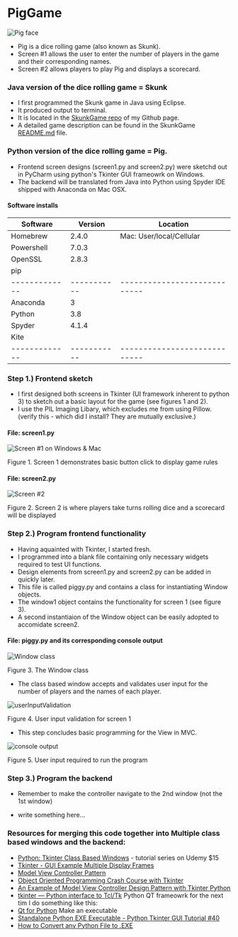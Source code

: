 
# PigGame
![Pig face](https://raw.githubusercontent.com/heathermortensen/PigGame/master/pigFace.png)

* Pig is a dice rolling game (also known as Skunk).
* Screen #1 allows the user to enter the number of players in the game and their corresponding names.
* Screen #2 allows players to play Pig and displays a scorecard.

### Java version of the dice rolling game = Skunk 
* I first programmed the Skunk game in Java using Eclipse. 
* It produced output to terminal.
* It is located in the [SkunkGame repo](https://github.com/heathermortensen/SkunkGame) of my Github page.
* A detailed game description can be found in the SkunkGame [README.md](https://github.com/heathermortensen/SkunkGame/blob/master/README.md) file.

### Python version of the dice rolling game = Pig.
* Frontend screen designs (screen1.py and screen2.py) were sketchd out in PyCharm using python's Tkinter GUI frameowrk on Windows.
* The backend will be translated from Java into Python using Spyder IDE shipped with Anaconda on Mac OSX.

#### Software installs

| Software     | Version   | Location
| ------------- | ---------- | ---------------------------- |
| Homebrew  | 2.4.0       | Mac: User/local/Cellular | 
| Powershell  | 7.0.3       |                                         |
| OpenSSL    | 2.8.3       |                                         |
| pip              |                 |                                        |
| ------------- | ----------- | ----------------------------| 
| Anaconda   | 3              |                                        |
| Python        | 3.8           |                                        |
| Spyder        | 4.1.4        |                                        |
| Kite             |                 |                                        |
| ------------- | ----------- | ----------------------------|

### Step 1.) Frontend sketch

* I first designed both screens in Tkinter (UI framework inherent to python 3) to sketch out a basic layout for the game (see figures 1 and 2).
* I use the PIL Imaging Libary, which excludes me from using Pillow. (verify this - which did I install? They are mutually exclusive.)

#### File: screen1.py

![Screen #1 on Windows & Mac](https://raw.githubusercontent.com/heathermortensen/PigGame/master/screen1BothOS.png)

Figure 1. Screen 1 demonstrates basic button click to display game rules


#### File: screen2.py

![Screen #2](https://raw.githubusercontent.com/heathermortensen/PigGame/master/screen2.png)

Figure 2. Screen 2 is where players take turns rolling dice and a scorecard will be displayed

### Step 2.) Program frontend functionality

* Having aquainted with Tkinter, I started fresh. 
* I programmed into a blank file containing only necessary widgets required to test UI functions.
* Design elements from screen1.py and screen2.py can be added in quickly later.
* This file is called piggy.py and contains a class for instantiating Window objects. 
* The window1 object contains the functionality for screen 1 (see figure 3).
* A second instantiaion of the Window object can be easily adopted to accomidate screen2.

#### File: piggy.py and its corresponding console output

![Window class](https://raw.githubusercontent.com/heathermortensen/PigGame/master/codeScreenshot1.png)

Figure 3. The Window class

* The class based window accepts and validates user input for the number of players and the names of each player. 

![userInputValidation](https://raw.githubusercontent.com/heathermortensen/PigGame/master/userInputScreenshot.png)

Figure 4. User input validation for screen 1

* This step concludes basic programming for the View in MVC.

![console output](https://raw.githubusercontent.com/heathermortensen/PigGame/master/consoleOutputPiggy.png)

Figure 5. User input required to run the program

### Step 3.) Program the backend
- Remember to make the controller navigate to the 2nd window (not the 1st window)

* write something here...

### Resources for merging this code together into Multiple class based windows and the backend:
* [Python: Tkinter Class Based Windows](youtube.com/watch?v=RkaekNkIKNY) - tutorial series on Udemy $15
* [Tkinter - GUI Example Multiple Display Frames](youtube.com/watch?v=KdoOm3xo8X0)
* [Model View Controller Pattern](https://www.tutorialspoint.com/python_design_patterns/python_design_patterns_model_view_controller.htm)
* [Object Oriented Programming Crash Course with Tkinter](https://pythonprogramming.net/object-oriented-programming-crash-course-tkinter/)
* [An Example of Model View Controller Design Pattern with Tkinter Python](https://sukhbinder.wordpress.com/2014/12/25/an-example-of-model-view-controller-design-pattern-with-tkinter-python/)
* [tkinter — Python interface to Tcl/Tk](https://docs.python.org/3/library/tkinter.html)
Python QT frameowrk for the next tim I do something like this:
* [Qt for Python](https://doc.qt.io/qtforpython/)
Make an executable
* [Standalone Python EXE Executable - Python Tkinter GUI Tutorial #40](https://www.youtube.com/watch?v=QWqxRchawZY)
* [How to Convert any Python File to .EXE](https://www.youtube.com/watch?v=UZX5kH72Yx4)
